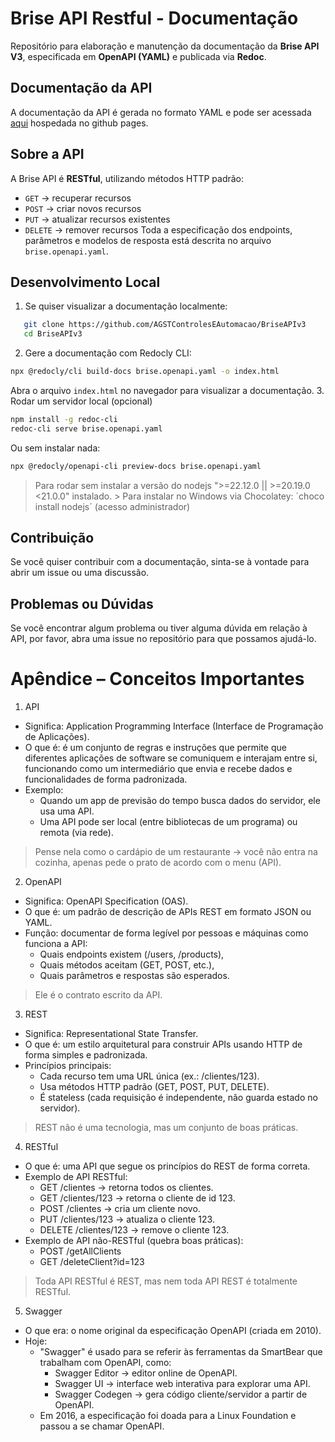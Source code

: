# Brise API Restful - Documentação
Repositório para elaboração e manutenção da documentação da **Brise API V3**, especificada em **OpenAPI (YAML)** e publicada via **Redoc**.

## Documentação da API
A documentação da API é gerada no formato YAML e pode ser acessada [aqui](https://briseapiv3.agst.com.br) hospedada no github pages.

## Sobre a API
A Brise API é **RESTful**, utilizando métodos HTTP padrão:
- `GET` → recuperar recursos
- `POST` → criar novos recursos
- `PUT` → atualizar recursos existentes
- `DELETE` → remover recursos
Toda a especificação dos endpoints, parâmetros e modelos de resposta está descrita no arquivo `brise.openapi.yaml`.

## Desenvolvimento Local
1. Se quiser visualizar a documentação localmente:
```bash
   git clone https://github.com/AGSTControlesEAutomacao/BriseAPIv3
   cd BriseAPIv3
```
2. Gere a documentação com Redocly CLI:
```bash
npx @redocly/cli build-docs brise.openapi.yaml -o index.html
```
Abra o arquivo `index.html` no navegador para visualizar a documentação.
3. Rodar um servidor local (opcional)
```bash
npm install -g redoc-cli
redoc-cli serve brise.openapi.yaml
```
Ou sem instalar nada:
```bash
npx @redocly/openapi-cli preview-docs brise.openapi.yaml
```
> Para rodar sem instalar a versão do nodejs ">=22.12.0 || >=20.19.0 <21.0.0" instalado. > Para instalar no Windows via Chocolatey: ´choco install nodejs´ (acesso administrador)

## Contribuição
Se você quiser contribuir com a documentação, sinta-se à vontade para abrir um issue ou uma discussão.

## Problemas ou Dúvidas
Se você encontrar algum problema ou tiver alguma dúvida em relação à API, por favor, abra uma issue no repositório para que possamos ajudá-lo.

# Apêndice – Conceitos Importantes
1. API
- Significa: Application Programming Interface (Interface de Programação de Aplicações).
- O que é: é um conjunto de regras e instruções que permite que diferentes aplicações de software se comuniquem e interajam entre si, funcionando como um intermediário que envia e recebe dados e funcionalidades de forma padronizada.
- Exemplo:
  - Quando um app de previsão do tempo busca dados do servidor, ele usa uma API.
  - Uma API pode ser local (entre bibliotecas de um programa) ou remota (via rede).
> Pense nela como o cardápio de um restaurante → você não entra na cozinha, apenas pede o prato de acordo com o menu (API).

2. OpenAPI
- Significa: OpenAPI Specification (OAS).
- O que é: um padrão de descrição de APIs REST em formato JSON ou YAML.
- Função: documentar de forma legível por pessoas e máquinas como funciona a API:
  - Quais endpoints existem (/users, /products),
  - Quais métodos aceitam (GET, POST, etc.),
  - Quais parâmetros e respostas são esperados.
> Ele é o contrato escrito da API.

3. REST
- Significa: Representational State Transfer.
- O que é: um estilo arquitetural para construir APIs usando HTTP de forma simples e padronizada.
- Princípios principais:
  - Cada recurso tem uma URL única (ex.: /clientes/123).
  - Usa métodos HTTP padrão (GET, POST, PUT, DELETE).
  - É stateless (cada requisição é independente, não guarda estado no servidor).
> REST não é uma tecnologia, mas um conjunto de boas práticas.

4. RESTful
- O que é: uma API que segue os princípios do REST de forma correta.
- Exemplo de API RESTful:
  - GET /clientes → retorna todos os clientes.
  - GET /clientes/123 → retorna o cliente de id 123.
  - POST /clientes → cria um cliente novo.
  - PUT /clientes/123 → atualiza o cliente 123.
  - DELETE /clientes/123 → remove o cliente 123.
- Exemplo de API não-RESTful (quebra boas práticas):
  - POST /getAllClients
  - GET /deleteClient?id=123
> Toda API RESTful é REST, mas nem toda API REST é totalmente RESTful.

5. Swagger
- O que era: o nome original da especificação OpenAPI (criada em 2010).
- Hoje:
  - "Swagger" é usado para se referir às ferramentas da SmartBear que trabalham com OpenAPI, como:
    - Swagger Editor → editor online de OpenAPI.
    - Swagger UI → interface web interativa para explorar uma API.
    - Swagger Codegen → gera código cliente/servidor a partir de OpenAPI.
  - Em 2016, a especificação foi doada para a Linux Foundation e passou a se chamar OpenAPI.